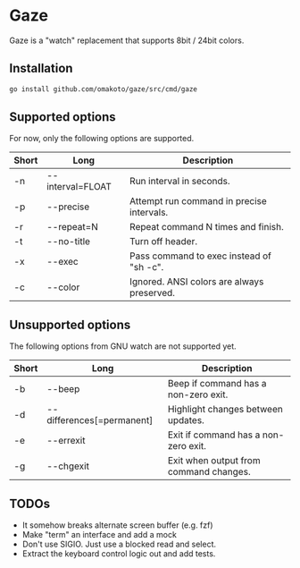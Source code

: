 # Gaze
Gaze is a "watch" replacement that supports 8bit / 24bit colors.

## Installation

```sh
go install github.com/omakoto/gaze/src/cmd/gaze
```

## Supported options

For now, only the following options are supported.

Short|Long|Description
-----|----|-----------
-n|--interval=FLOAT |Run interval in seconds. 
-p|--precise|Attempt run command in precise intervals.
-r|--repeat=N|Repeat command N times and finish.
-t|--no-title|Turn off header.
-x|--exec|Pass command to exec instead of "sh -c".
-c|--color|Ignored. ANSI colors are always preserved.

## Unsupported options

The following options from GNU watch are not supported yet.

Short|Long|Description
-----|----|-----------
-b|--beep|Beep if command has a non-zero exit.
-d|--differences[=permanent]|Highlight changes between updates.
-e|--errexit|Exit if command has a non-zero exit.
-g|--chgexit|Exit when output from command changes.

## TODOs
 - It somehow breaks alternate screen buffer (e.g. fzf)
 - Make "term" an interface and add a mock
 - Don't use SIGIO. Just use a blocked read and select.
 - Extract the keyboard control logic out and add tests. 
